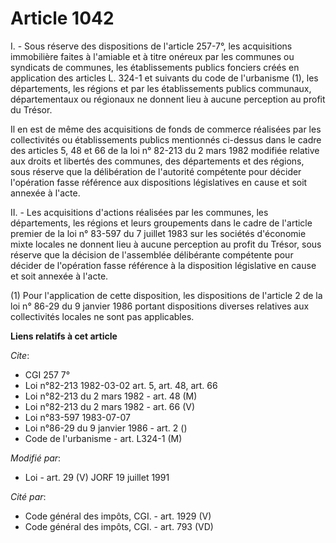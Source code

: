# Article 1042

I. - Sous réserve des dispositions de l'article 257-7°, les acquisitions immobilière faites à l'amiable et à titre onéreux
par les communes ou syndicats de communes, les établissements publics fonciers créés en application des articles L. 324-1 et
suivants du code de l'urbanisme (1), les départements, les régions et par les établissements publics communaux,
départementaux ou régionaux ne donnent lieu à aucune perception au profit du Trésor.

Il en est de même des acquisitions de fonds de commerce réalisées par les collectivités ou établissements publics mentionnés
ci-dessus dans le cadre des articles 5, 48 et 66 de la loi n° 82-213 du 2 mars 1982 modifiée relative aux droits et libertés
des communes, des départements et des régions, sous réserve que la délibération de l'autorité compétente pour décider
l'opération fasse référence aux dispositions législatives en cause et soit annexée à l'acte.

II. - Les acquisitions d'actions réalisées par les communes, les départements, les régions et leurs groupements dans le cadre
de l'article premier de la loi n° 83-597 du 7 juillet 1983 sur les sociétés d'économie mixte locales ne donnent lieu à aucune
perception au profit du Trésor, sous réserve que la décision de l'assemblée délibérante compétente pour décider de
l'opération fasse référence à la disposition législative en cause et soit annexée à l'acte.

(1) Pour l'application de cette disposition, les dispositions de l'article 2 de la loi n° 86-29 du 9 janvier 1986 portant
dispositions diverses relatives aux collectivités locales ne sont pas applicables.

**Liens relatifs à cet article**

_Cite_:

  - CGI 257 7°
  - Loi n°82-213 1982-03-02 art. 5, art. 48, art. 66
  - Loi n°82-213 du 2 mars 1982 - art. 48 (M)
  - Loi n°82-213 du 2 mars 1982 - art. 66 (V)
  - Loi n°83-597 1983-07-07
  - Loi n°86-29 du 9 janvier 1986 - art. 2 ()
  - Code de l'urbanisme - art. L324-1 (M)

_Modifié par_:

  - Loi - art. 29 (V) JORF 19 juillet 1991

_Cité par_:

  - Code général des impôts, CGI. - art. 1929 (V)
  - Code général des impôts, CGI. - art. 793 (VD)
